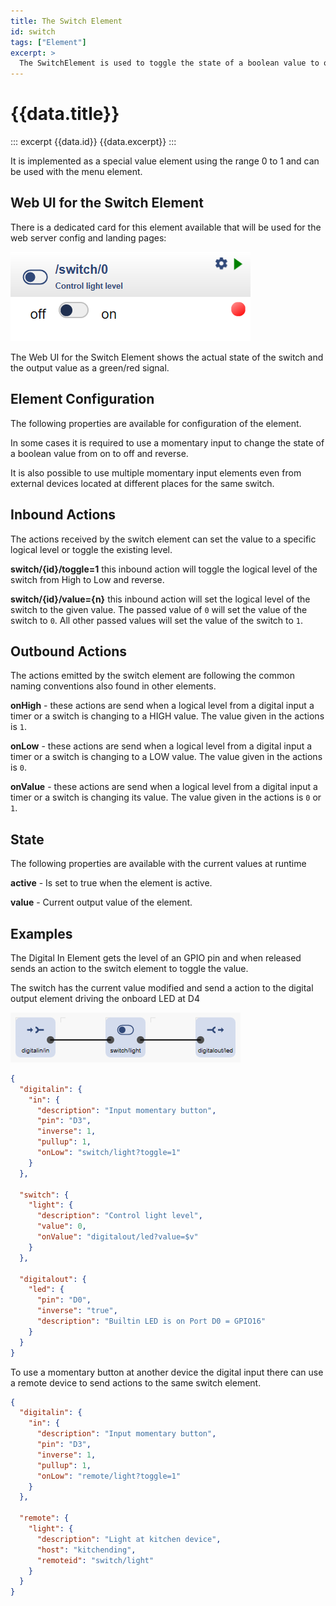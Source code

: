```yaml
---
title: The Switch Element
id: switch
tags: ["Element"]
excerpt: >
  The SwitchElement is used to toggle the state of a boolean value to on or off by a single action.
---
```


# {{data.title}}

::: excerpt {{data.id}}
{{data.excerpt}}
:::

It is implemented as a special value element using the range 0 to 1 and can be used with the menu element.


## Web UI for the Switch Element

There is a dedicated card for this element available that will be used for the web server config and landing pages:

![Switch Web UI](/elements/switchui.png)

The Web UI for the Switch Element shows the actual state of the switch and the output value as a green/red signal.

## Element Configuration

The following properties are available for configuration of the element.

<object data="/element.svg?switch" type="image/svg+xml"></object>

In some cases it is required to use a momentary input to change the state of a boolean value from on to off and reverse.

It is also possible to use multiple momentary input elements even from external devices located at different places for the same switch.


## Inbound Actions

The actions received by the switch element can set the value to a specific logical level or toggle the existing level.

**switch/{id}/toggle=1** this inbound action will toggle the logical level of the switch from High to Low and reverse.

**switch/{id}/value={n}** this inbound action will set the logical level of the switch to the given value.
The passed value of `0` will set the value of the switch to `0`.
All other passed values will set the value of the switch to `1`.


## Outbound Actions

The actions emitted by the switch element are following the common naming conventions also found in other elements.

**onHigh** - these actions are send when a logical level from a digital input a timer or a switch is changing to a HIGH value.
The value given in the actions is `1`.

**onLow** - these actions are send when a logical level from a digital input a timer or a switch is changing to a LOW value.
The value given in the actions is `0`.

**onValue** - these actions are send when a logical level from a digital input a timer or a switch is changing its value.
The value given in the actions is `0` or `1`.


## State

The following properties are available with the current values at runtime

**active** - Is set to true when the element is active.

**value** - Current output value of the element.


## Examples

The Digital In Element gets the level of an GPIO pin and when released sends an action to the switch element to toggle the value.

The switch has the current value modified and send a action to the digital output element driving the onboard LED at D4

![Input Switch Output](/recipes/in-switch-out.png)

```json
{
  "digitalin": {
    "in": {
      "description": "Input momentary button",
      "pin": "D3",
      "inverse": 1,
      "pullup": 1,
      "onLow": "switch/light?toggle=1"
    }
  },

  "switch": {
    "light": {
      "description": "Control light level",
      "value": 0,
      "onValue": "digitalout/led?value=$v"
    }
  },

  "digitalout": {
    "led": {
      "pin": "D0",
      "inverse": "true",
      "description": "Builtin LED is on Port D0 = GPIO16"
    }
  }
}
```

To use a momentary button at another device the digital input there can use a remote device to send actions to the same switch element.

```json
{
  "digitalin": {
    "in": {
      "description": "Input momentary button",
      "pin": "D3",
      "inverse": 1,
      "pullup": 1,
      "onLow": "remote/light?toggle=1"
    }
  },

  "remote": {
    "light": {
      "description": "Light at kitchen device",
      "host": "kitchending",
      "remoteid": "switch/light"
    }
  }
}
```